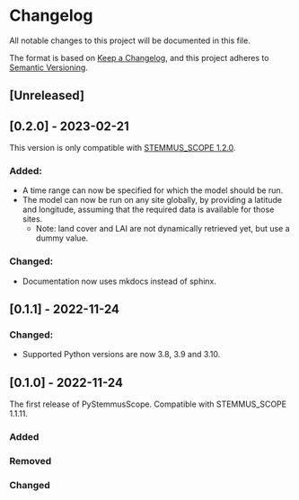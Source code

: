 # Changelog
All notable changes to this project will be documented in this file.

The format is based on [Keep a Changelog](https://keepachangelog.com/en/1.0.0/),
and this project adheres to [Semantic Versioning](https://semver.org/spec/v2.0.0.html).

## [Unreleased]


## [0.2.0] - 2023-02-21
<!-- markdown-link-check-disable-next-line -->
This version is only compatible with [STEMMUS_SCOPE 1.2.0](https://github.com/EcoExtreML/STEMMUS_SCOPE/releases/tag/1.2.0).

### Added:
 - A time range can now be specified for which the model should be run.
 - The model can now be run on any site globally, by providing a latitude and longitude, assuming that the required data is available for those sites.
     - Note: land cover and LAI are not dynamically retrieved yet, but use a dummy value.

### Changed:
 - Documentation now uses mkdocs instead of sphinx.

## [0.1.1] - 2022-11-24
### Changed:
- Supported Python versions are now 3.8, 3.9 and 3.10.

## [0.1.0] - 2022-11-24
The first release of PyStemmusScope. Compatible with STEMMUS_SCOPE 1.1.11.

### Added

### Removed

### Changed

<!-- [Unreleased]: https://github.com/EcoExtreML/STEMMUS_SCOPE_Processing/compare/v1.0.0...HEAD
[0.0.1]: https://github.com/EcoExtreML/STEMMUS_SCOPE_Processing/releases/tag/v0.0.1 -->
